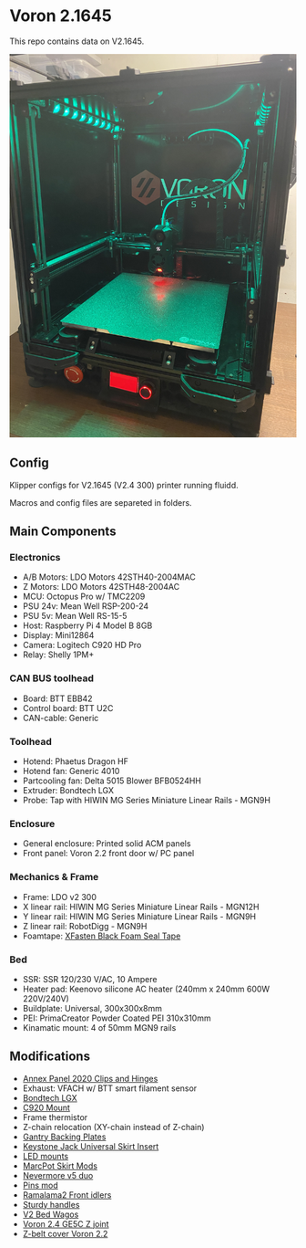 # Voron 2.1645

This repo contains data on V2.1645. 


![V2.4-1645](./images/v2.4-1645.jpg)

## Config

Klipper configs for V2.1645 (V2.4 300) printer running fluidd.

Macros and config files are separeted in folders.

## Main Components

### Electronics

- A/B Motors: LDO Motors 42STH40-2004MAC
- Z Motors: LDO Motors 42STH48-2004AC
- MCU: Octopus Pro w/ TMC2209
- PSU 24v: Mean Well RSP-200-24
- PSU 5v: Mean Well RS-15-5
- Host: Raspberry Pi 4 Model B 8GB
- Display: Mini12864
- Camera: Logitech C920 HD Pro
- Relay: Shelly 1PM+

### CAN BUS toolhead
- Board: BTT EBB42
- Control board: BTT U2C
- CAN-cable: Generic

### Toolhead
- Hotend: Phaetus Dragon HF
- Hotend fan: Generic 4010
- Partcooling fan: Delta 5015 Blower BFB0524HH
- Extruder: Bondtech LGX
- Probe: Tap with HIWIN MG Series Miniature Linear Rails - MGN9H

### Enclosure
- General enclosure: Printed solid ACM panels
- Front panel: Voron 2.2 front door w/ PC panel

### Mechanics & Frame
- Frame: LDO v2 300
- X linear rail: HIWIN MG Series Miniature Linear Rails - MGN12H
- Y linear rail: HIWIN MG Series Miniature Linear Rails - MGN9H
- Z linear rail: RobotDigg - MGN9H 
- Foamtape: [XFasten Black Foam Seal Tape](https://www.amazon.com/dp/B07QYGN3C1)

### Bed
- SSR: SSR 120/230 V/AC, 10 Ampere
- Heater pad: Keenovo silicone AC heater (240mm x 240mm 600W 220V/240V)
- Buildplate: Universal, 300x300x8mm
- PEI: PrimaCreator Powder Coated PEI 310x310mm
- Kinamatic mount: 4 of 50mm MGN9 rails

## Modifications

- [Annex Panel 2020 Clips and Hinges](https://github.com/Annex-Engineering/Other_Printer_Mods/tree/master/All_Printers/Annex_Panel_2020_Clips_and_Hinges/panel_clips_and_corners)
- Exhaust: VFACH w/ BTT smart filament sensor
- [Bondtech LGX](https://discord.com/channels/460117602945990666/635687829254701107/823946865027317841)
- [C920 Mount](https://github.com/VoronDesign/VoronUsers/tree/master/printer_mods/Koios/C920_Mount)
- Frame thermistor
- Z-chain relocation (XY-chain instead of Z-chain)
- [Gantry Backing Plates](https://github.com/VoronDesign/VoronUsers/tree/master/printer_mods/whoppingpochard/extrusion_backers)
- [Keystone Jack Universal Skirt Insert](https://github.com/VoronDesign/VoronUsers/tree/master/legacy_printers/printer_mods/bryansj/Keystone_Jack_Universal_Skirt_Insert)
- [LED mounts](https://discord.com/channels/460117602945990666/635687829254701107/725391527882260563)
- [MarcPot Skirt Mods](https://github.com/VoronDesign/VoronUsers/tree/master/printer_mods/MarcPot/Skirt_Mods)
- [Nevermore v5 duo](https://github.com/nevermore3d/Nevermore_Micro/tree/master/V5_Duo/V2)
- [Pins mod](https://github.com/hartk1213/MISC/tree/main/Voron%20Mods/Voron%202/2.4/Voron2.4_Pins_Mod)
- [Ramalama2 Front idlers](https://github.com/Ramalama2/Voron-2-Mods/tree/main/Front_Idlers)
- [Sturdy handles](https://github.com/VoronDesign/VoronUsers/tree/master/printer_mods/jeoje/Sturdy_Handles)
- [V2 Bed Wagos](https://github.com/VoronDesign/VoronUsers/tree/master/printer_mods/deepfriedheroin/v2_bed_wagos)
- [Voron 2.4 GE5C Z joint](https://github.com/hartk1213/MISC/tree/main/Voron%20Mods/Voron%202/2.4/Voron2.4_GE5C)
- [Z-belt cover Voron 2.2](https://github.com/VoronDesign/Voron-2/releases/tag/V2.2)